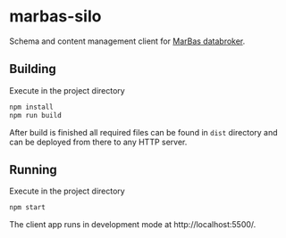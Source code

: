# marbas-silo
Schema and content management client for [MarBas databroker](/hatelamers/marbas-databroker).

## Building
Execute in the project directory
```sh
npm install
npm run build
```
After build is finished all required files can be found in `dist` directory and can be deployed from there to any HTTP server.

## Running
Execute in the project directory
```sh
npm start
```
The client app runs in development mode at http://localhost:5500/. 